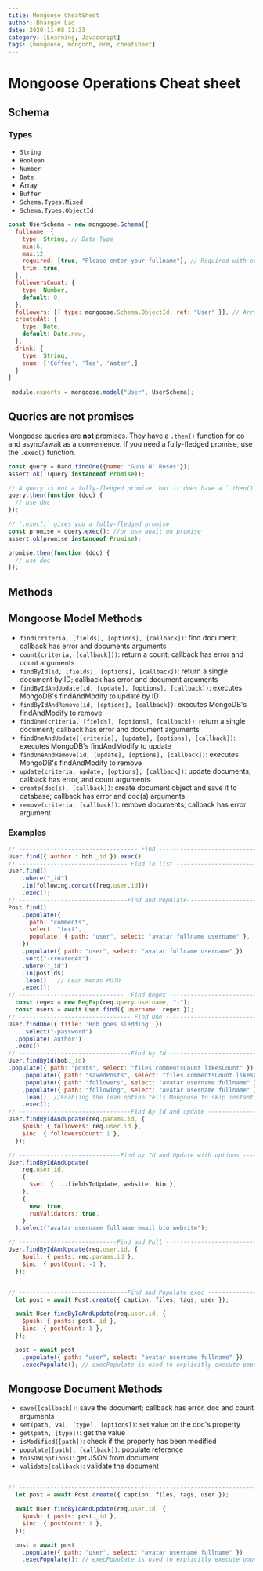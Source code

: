 ```yaml
---
title: Mongoose CheatSheet
author: Bhargav Lad
date: 2020-11-08 11:33
category: [Learning, Javascript]
tags: [mongoose, mongodb, orm, cheatsheet]
---
```


# Mongoose Operations Cheat sheet


## Schema

### Types

- `String`
- `Boolean`
- `Number`
- `Date`
- Array
- `Buffer`
- `Schema.Types.Mixed`
- `Schema.Types.ObjectId`

```js
const UserSchema = new mongoose.Schema({
  fullname: {
    type: String, // Data Type
    min:6,
    max:12,
    required: [true, "Please enter your fullname"], // Required with error
    trim: true,
  },
  followersCount: {
    type: Number,
    default: 0,
  },
  followers: [{ type: mongoose.Schema.ObjectId, ref: "User" }], // Array of Object Ids and ref to schema
  createdAt: {
    type: Date,
    default: Date.now,
  },
  drink: {
    type: String,
    enum: ['Coffee', 'Tea', 'Water',]
  }
}
  
 module.exports = mongoose.model("User", UserSchema);
```



## Queries are not promises 

[Mongoose queries](http://mongoosejs.com/docs/queries.html) are **not** promises. They have a `.then()` function for [co](https://www.npmjs.com/package/co) and async/await as a convenience. If you need a fully-fledged promise, use the `.exec()` function.

```js
const query = Band.findOne({name: "Guns N' Roses"});
assert.ok(!(query instanceof Promise));

// A query is not a fully-fledged promise, but it does have a `.then()`.
query.then(function (doc) {
  // use doc
});

// `.exec()` gives you a fully-fledged promise
const promise = query.exec(); //or use await on promise
assert.ok(promise instanceof Promise);

promise.then(function (doc) {
  // use doc
});
```



## Methods

## Mongoose Model Methods

- `find(criteria, [fields], [options], [callback])`: find document; callback has error and documents arguments
- `count(criteria, [callback]))`: return a count; callback has error and count arguments
- `findById(id, [fields], [options], [callback])`: return a single document by ID; callback has error and document arguments
- `findByIdAndUpdate(id, [update], [options], [callback])`: executes MongoDB's findAndModify to update by ID
- `findByIdAndRemove(id, [options], [callback])`: executes MongoDB's findAndModify to remove
- `findOne(criteria, [fields], [options], [callback])`: return a single document; callback has error and document arguments
- `findOneAndUpdate([criteria], [update], [options], [callback])`: executes MongoDB's findAndModify to update
- `findOneAndRemove(id, [update], [options], [callback])`: executes MongoDB's findAndModify to remove
- `update(criteria, update, [options], [callback])`: update documents; callback has error, and count arguments
- `create(doc(s), [callback])`: create document object and save it to database; callback has error and doc(s) arguments
- `remove(criteria, [callback])`: remove documents; callback has error argument

### Examples

```js
// ---------------------------------- Find -----------------------------------------
User.find({ author : bob._id }).exec()
// ------------------------------- Find in list --------------------------------------------
User.find()
    .where("_id")
    .in(following.concat([req.user.id]))
    .exec();
// -------------------------------Find and Populate--------------------------------------------
Post.find()
    .populate({
      path: "comments",
      select: "text",
      populate: { path: "user", select: "avatar fullname username" },  // Two level populate
    })
    .populate({ path: "user", select: "avatar fullname username" })
    .sort("-createdAt")
    .where("_id")
    .in(postIds)
    .lean()   // Lean menas POJO
    .exec();
// ------------------------------  Find Regex ---------------------------------------------
  const regex = new RegExp(req.query.username, "i");
  const users = await User.find({ username: regex });
// -------------------------------- Find One -------------------------------------------
User.findOne({ title: 'Bob goes sledding' })
	.select("-password")
  .populate('author')
  .exec()
// --------------------------------Find by Id -------------------------------------------
User.findById(bob._id)
.populate({ path: "posts", select: "files commentsCount likesCount" })
    .populate({ path: "savedPosts", select: "files commentsCount likesCount" })
    .populate({ path: "followers", select: "avatar username fullname" })
    .populate({ path: "following", select: "avatar username fullname" })
    .lean()  //Enabling the lean option tells Mongoose to skip instantiating a full Mongoose document and just give you the POJO (So you cannot use Save() and other document methods)
    .exec();
// --------------------------------Find By Id and update -------------------------------------------
User.findByIdAndUpdate(req.params.id, {
    $push: { followers: req.user.id },
    $inc: { followersCount: 1 },
  });

// -----------------------------Find by Id and Update with options -------------------------------------
User.findByIdAndUpdate(
    req.user.id,
    {
      $set: { ...fieldsToUpdate, website, bio },
    },
    {
      new: true,
      runValidators: true,
    }
  ).select("avatar username fullname email bio website");

// ----------------------------Find and Pull ----------------------------------------------
User.findByIdAndUpdate(req.user.id, {
    $pull: { posts: req.params.id },
    $inc: { postCount: -1 },
  });


// -------------------------------Find and Populate exec -----------------------------------------
  let post = await Post.create({ caption, files, tags, user });

  await User.findByIdAndUpdate(req.user.id, {
    $push: { posts: post._id },
    $inc: { postCount: 1 },
  });

  post = await post
    .populate({ path: "user", select: "avatar username fullname" })
    .execPopulate(); // execPopulate is used to explicitly execute populate on query

```





## Mongoose Document Methods

- `save([callback])`: save the document; callback has error, doc and count arguments
- `set(path, val, [type], [options])`: set value on the doc's property
- `get(path, [type])`: get the value
- `isModified([path])`: check if the property has been modified
- `populate([path], [callback])`: populate reference
- `toJSON(options)`: get JSON from document
- `validate(callback)`: validate the document

```js

// ---------------------------------------------------------------------------
  let post = await Post.create({ caption, files, tags, user });

  await User.findByIdAndUpdate(req.user.id, {
    $push: { posts: post._id },
    $inc: { postCount: 1 },
  });

  post = await post
    .populate({ path: "user", select: "avatar username fullname" })
    .execPopulate(); // execPopulate is used to explicitly execute populate on query


```

